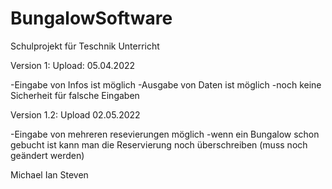 # BungalowSoftware

Schulprojekt für Teschnik Unterricht 

Version 1: 
Upload: 05.04.2022

-Eingabe von Infos ist möglich 
-Ausgabe von Daten ist möglich
-noch keine Sicherheit für falsche Eingaben

Version 1.2:
Upload 02.05.2022 

-Eingabe von mehreren resevierungen möglich
-wenn ein Bungalow schon gebucht ist kann man die Reservierung noch überschreiben (muss noch geändert werden)


Michael Ian Steven
